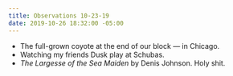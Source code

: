 ```yaml
---
title: Observations 10-23-19
date: 2019-10-26 18:32:00 -05:00
---
```


- The full-grown coyote at the end of our block — in Chicago.
- Watching my friends Dusk play at Schubas.
- *The Largesse of the Sea Maiden* by Denis Johnson. Holy shit.
